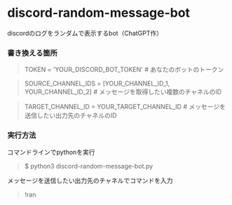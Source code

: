 # discord-random-message-bot
discordのログをランダムで表示するbot（ChatGPT作）

### 書き換える箇所
> TOKEN = 'YOUR_DISCORD_BOT_TOKEN'  # あなたのボットのトークン

> SOURCE_CHANNEL_IDS = [YOUR_CHANNEL_ID_1, YOUR_CHANNEL_ID_2]  # メッセージを取得したい複数のチャネルのID

> TARGET_CHANNEL_ID = YOUR_TARGET_CHANNEL_ID  # メッセージを送信したい出力先のチャネルのID

### 実行方法
コマンドラインでpythonを実行
> $ python3 discord-random-message-bot.py

メッセージを送信したい出力先のチャネルでコマンドを入力
> !ran
